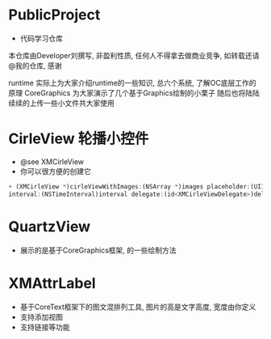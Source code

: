 # PublicProject
* 代码学习仓库

本仓库由Developer刘撰写, 非盈利性质, 任何人不得拿去做商业竞争, 如转载还请@我的仓库, 感谢

runtime 实际上为大家介绍runtime的一些知识, 总六个系统, 了解OC底层工作的原理
CoreGraphics 为大家演示了几个基于Graphics绘制的小栗子
随后也将陆陆续续的上传一些小文件共大家使用

# CirleView 轮播小控件
* @see XMCirleView
* 你可以很方便的创建它
```js
+ (XMCirleView *)cirleViewWithImages:(NSArray *)images placeholder:(UIImage *)placeholder
interval:(NSTimeInterval)interval delegate:(id<XMCirleViewDelegate>)delegate;
```

# QuartzView 
* 展示的是基于CoreGraphics框架, 的一些绘制方法

# XMAttrLabel
* 基于CoreText框架下的图文混排列工具, 图片的高是文字高度, 宽度由你定义
* 支持添加视图
* 支持链接等功能

